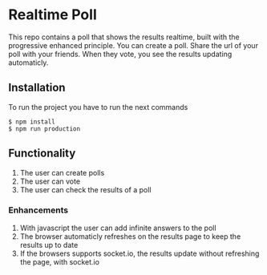 # Realtime Poll
This repo contains a poll that shows the results realtime, built with the progressive enhanced principle. You can create a poll. Share the url of your poll with your friends. When they vote, you see the results updating automaticly.

## Installation
To run the project you have to run the next commands
```
$ npm install
$ npm run production
```

## Functionality
1. The user can create polls
2. The user can vote
3. The user can check the results of a poll

### Enhancements
1. With javascript the user can add infinite answers to the poll
2. The browser automaticly refreshes on the results page to keep the results up to date
3. If the browsers supports socket.io, the results update without refreshing the page, with socket.io
